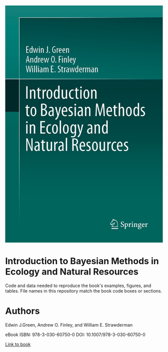 ![Cover image](images/cover.jpg)

# Introduction to Bayesian Methods in Ecology and Natural Resources

Code and data needed to reproduce the book's examples, figures, and tables. File names in this repository match the book code boxes or sections.

# Authors

Edwin J.Green, Andrew O. Finley, and William E. Strawderman

eBook ISBN: 978-3-030-60750-0
DOI: 10.1007/978-3-030-60750-0

[Link to book](https://www.springer.com/us/book/9783030607494)
